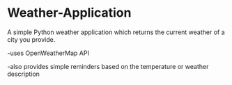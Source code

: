# Weather-Application

A simple Python weather application which returns the current weather of a city you provide. 

-uses OpenWeatherMap API

-also provides simple reminders based on the temperature or weather description

